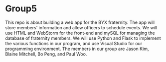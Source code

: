 # Group5

This repo is about building a web app for the BYX fraternity. The app will store members' information and allow officers to schedule events. 
We will use HTML and WebStorm for the front-end and mySQL for managing the database of fraternity members. We will use Python and Flask to implement the various functions in our program, and use Visual Studio for our programming environment. The members in our group are Jason Kim, Blaine Mitchell, Bo Peng, and Paul Woo. 
